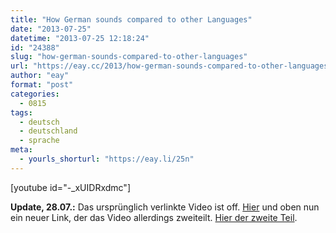 ```yaml
---
title: "How German sounds compared to other Languages"
date: "2013-07-25"
datetime: "2013-07-25 12:18:24"
id: "24388"
slug: "how-german-sounds-compared-to-other-languages"
url: "https://eay.cc/2013/how-german-sounds-compared-to-other-languages/"
author: "eay"
format: "post"
categories:
  - 0815
tags:
  - deutsch
  - deutschland
  - sprache
meta:
  - yourls_shorturl: "https://eay.li/25n"
---
```


\[youtube id="-\_xUIDRxdmc"\]

**Update, 28.07.:** Das ursprünglich verlinkte Video ist off. [Hier](http://www.youtube.com/watch?v=-_xUIDRxdmc) und oben nun ein neuer Link, der das Video allerdings zweiteilt. [Hier der zweite Teil](http://www.youtube.com/watch?v=1YQAYEmwBvs).
